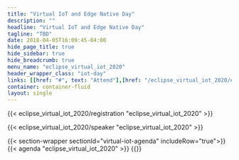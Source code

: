 ```yaml
---
title: "Virtual IoT and Edge Native Day"
description: ""
headline: "Virtual IoT and Edge Native Day"
tagline: "TBD"
date: 2018-04-05T16:09:45-04:00
hide_page_title: true
hide_sidebar: true
hide_breadcrumb: true
menu_name: "eclipse_virtual_iot_2020"
header_wrapper_class: "iot-day"
links: [[href: "#", text: "Attend"],[href: "/eclipse_virtual_iot_2020/#speakers", text: "Speakers"],[href: "/eclipse_virtual_iot_2020/#virtual-iot-agenda", text: "Schedule"]]
container: container-fluid
layout: single
---
```

{{< eclipse_virtual_iot_2020/registration "eclipse_virtual_iot_2020" >}}

{{< eclipse_virtual_iot_2020/speaker "eclipse_virtual_iot_2020" >}}

{{< section-wrapper sectionId="virtual-iot-agenda" includeRow="true">}}
  {{< agenda "eclipse_virtual_iot_2020" >}}
{{</section-wrapper>}}